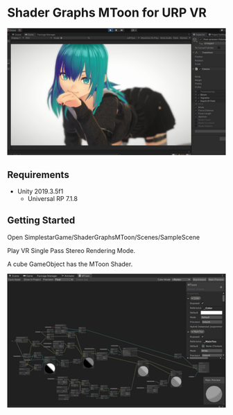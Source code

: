 # Shader Graphs MToon for URP VR

![main](README/shadergraphsmtoon.jpg)

## Requirements
- Unity 2019.3.5f1  
    - Universal RP 7.1.8  

## Getting Started

Open SimplestarGame/ShaderGraphsMToon/Scenes/SampleScene  

Play VR Single Pass Stereo Rendering Mode.

A cube GameObject has the MToon Shader.  

![graph](README/shadergraph.jpg)  
